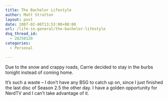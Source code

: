 ```yaml
---
title: The Bachelor Lifestyle
author: Matt Stratton
layout: post
date: 2007-02-06T13:53:00+00:00
url: /life-in-general/the-bachelor-lifestyle
dsq_thread_id:
  - 28250120
categories:
  - Personal

---
```

Due to the snow and crappy roads, Carrie decided to stay in the burbs tonight instead of coming home.

It&#8217;s such a waste &#8211; I don&#8217;t have any BSG to catch up on, since I just finished the last disc of Season 2.5 the other day. I have a golden opportunity for NerdTV and I can&#8217;t take advantage of it.